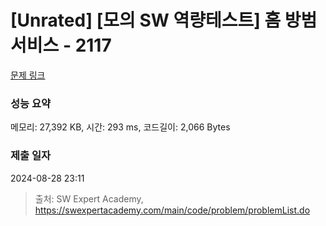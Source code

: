 # [Unrated] [모의 SW 역량테스트] 홈 방범 서비스 - 2117 

[문제 링크](https://swexpertacademy.com/main/code/problem/problemDetail.do?contestProbId=AV5V61LqAf8DFAWu) 

### 성능 요약

메모리: 27,392 KB, 시간: 293 ms, 코드길이: 2,066 Bytes

### 제출 일자

2024-08-28 23:11



> 출처: SW Expert Academy, https://swexpertacademy.com/main/code/problem/problemList.do